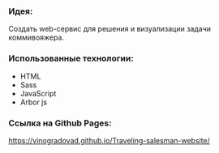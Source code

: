 ### Идея:

Создать web-сервис для решения и визуализации задачи коммивояжера.

### Использованные технологии:
* HTML
* Sass
* JavaScript
* Arbor js

### Ссылка на Github Pages: 

https://vinogradovad.github.io/Traveling-salesman-website/

